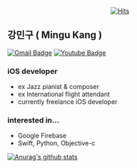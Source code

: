 <div align=center>
  
[![Hits](https://hits.seeyoufarm.com/api/count/incr/badge.svg?url=https%3A%2F%2Fgithub.com%2Fminguking)](https://hits.seeyoufarm.com)
 
</div> 

## 강민구 ( Mingu Kang ) 
[![Gmail Badge](https://img.shields.io/badge/Gmail-d14836?style=flat-square&logo=Gmail&logoColor=white&link=mailto:minqu.kang@gmail.com)](mailto:minqu.kang@gmail.com)
[![Youtube Badge](https://img.shields.io/badge/Youtube-ff0000?style=flat-square&logo=youtube&link=https://www.youtube.com/channel/UCasWgK1-VLbfzGFuxwoztCA)](https://www.youtube.com/channel/UCasWgK1-VLbfzGFuxwoztCA) 

### iOS developer

+ ex Jazz pianist & composer
+ ex International flight attendant
+ currently freelance iOS developer

### interested in...
* Google Firebase
* Swift, Python, Objective-c
	


[![Anurag's github stats](https://github-readme-stats.vercel.app/api?username=minguking)](https://github.com/anuraghazra/github-readme-stats)


<!--
**minguking/minguking** is a ✨ _special_ ✨ repository because its `README.md` (this file) appears on your GitHub profile.

Here are some ideas to get you started:

- 🔭 I’m currently working on ...
- 🌱 I’m currently learning ...
- 👯 I’m looking to collaborate on ...
- 🤔 I’m looking for help with ...
- 💬 Ask me about ...
- 📫 How to reach me: ...
- 😄 Pronouns: ...
- ⚡ Fun fact: ...
-->
